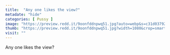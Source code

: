 ```yaml
---
title:  "Any one likes the view?"
metadate: "hide"
categories: [ Pussy ]
image: "https://preview.redd.it/9oonfddnpwq51.jpg?auto=webp&s=c31d037924e72c603d9209d1450773b061e39e09"
thumb: "https://preview.redd.it/9oonfddnpwq51.jpg?width=1080&crop=smart&auto=webp&s=9184c7d3236d413de42d0624aa2be3efa06a6ddf"
visit: ""
---
```

Any one likes the view?

